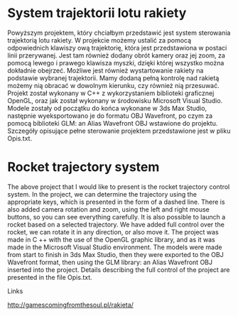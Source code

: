 # System trajektorii lotu rakiety


Powyższym projektem, który chciałbym przedstawić jest system sterowania trajektorią lotu rakiety. 
W projekcie możemy ustalić za pomocą odpowiednich klawiszy ową trajektorię, która jest przedstawiona w postaci linii przerywanej. 
Jest tam również dodany obrót kamery oraz jej zoom, za pomocą lewego i prawego klawisza myszki, dzięki której wszystko można dokładnie obejrzeć. 
Możliwe jest również wystartowanie rakiety na podstawie wybranej trajektorii. 
Mamy dodaną pełną kontrolę nad rakietą możemy nią obracać w dowolnym kierunku, czy również nią przesuwać. 
Projekt został wykonany w C++ z wykorzystaniem biblioteki graficznej OpenGL, oraz jak został wykonany w środowisku Microsoft Visual Studio. 
Modele zostały od początku do końca wykonane w 3ds Max Studio, następnie wyeksportowano je do formatu OBJ Wavefront, 
po czym za pomocą biblioteki GLM: an Alias Wavefront OBJ wstawione do projektu. 
Szczegóły opisujące pełne sterowanie projektem przedstawione jest w pliku Opis.txt. 


# Rocket trajectory system

The above project that I would like to present is the rocket trajectory control system.
In the project, we can determine the trajectory using the appropriate keys, which is presented in the form of a dashed line.
There is also added camera rotation and zoom, using the left and right mouse buttons, so you can see everything carefully.
It is also possible to launch a rocket based on a selected trajectory.
We have added full control over the rocket, we can rotate it in any direction, or also move it.
The project was made in C ++ with the use of the OpenGL graphic library, and as it was made in the Microsoft Visual Studio environment.
The models were made from start to finish in 3ds Max Studio, then they were exported to the OBJ Wavefront format,
then using the GLM library: an Alias Wavefront OBJ inserted into the project.
Details describing the full control of the project are presented in the file Opis.txt.

Links

http://gamescomingfromthesoul.pl/rakieta/
